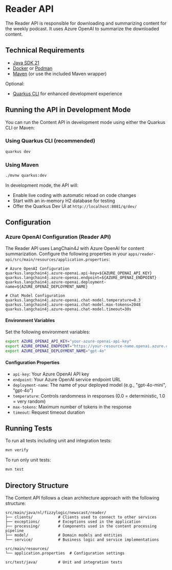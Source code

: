 # Reader API

The Reader API is responsible for downloading and summarizing content for the weekly
podcast. It uses Azure OpenAI to summarize the downloaded content.

## Technical Requirements

- [Java SDK 21](https://bell-sw.com/pages/downloads/#jdk-21-lts)
- [Docker](https://www.docker.com/products/docker-desktop/) or [Podman](https://podman.io/)
- [Maven](https://maven.apache.org/) (or use the included Maven wrapper)

Optional:

- [Quarkus CLI](https://quarkus.io/guides/cli-tooling) for enhanced development experience

## Running the API in Development Mode

You can run the Content API in development mode using either the Quarkus CLI or Maven:

### Using Quarkus CLI (recommended)

```bash
quarkus dev
```

### Using Maven

```bash
./mvnw quarkus:dev
```

In development mode, the API will:

- Enable live coding with automatic reload on code changes
- Start with an in-memory H2 database for testing
- Offer the Quarkus Dev UI at `http://localhost:8081/q/dev/`

## Configuration

### Azure OpenAI Configuration (Reader API)

The Reader API uses LangChain4J with Azure OpenAI for content summarization. Configure the following properties in your `apps/reader-api/src/main/resources/application.properties`:

```properties
# Azure OpenAI Configuration
quarkus.langchain4j.azure-openai.api-key=${AZURE_OPENAI_API_KEY}
quarkus.langchain4j.azure-openai.endpoint=${AZURE_OPENAI_ENDPOINT}
quarkus.langchain4j.azure-openai.deployment-name=${AZURE_OPENAI_DEPLOYMENT_NAME}

# Chat Model Configuration
quarkus.langchain4j.azure-openai.chat-model.temperature=0.3
quarkus.langchain4j.azure-openai.chat-model.max-tokens=2048
quarkus.langchain4j.azure-openai.chat-model.timeout=30s
```

#### Environment Variables

Set the following environment variables:

```bash
export AZURE_OPENAI_API_KEY="your-azure-openai-api-key"
export AZURE_OPENAI_ENDPOINT="https://your-resource-name.openai.azure.com/"
export AZURE_OPENAI_DEPLOYMENT_NAME="gpt-4o"
```

#### Configuration Properties

- `api-key`: Your Azure OpenAI API key
- `endpoint`: Your Azure OpenAI service endpoint URL
- `deployment-name`: The name of your deployed model (e.g., "gpt-4o-mini", "gpt-4o")
- `temperature`: Controls randomness in responses (0.0 = deterministic, 1.0 = very random)
- `max-tokens`: Maximum number of tokens in the response
- `timeout`: Request timeout duration

## Running Tests

To run all tests including unit and integration tests:

```bash
mvn verify
```

To run only unit tests:

```bash
mvn test
```

## Directory Structure

The Content API follows a clean architecture approach with the following structure:

```
src/main/java/nl/fizzylogic/newscast/reader/
├── clients/           # Clients used to connect to other services
├── exceptions/        # Exceptions used in the application
├── processing/        # Components used in the content processing pipeline
├── model/             # Domain models and entities
└── service/           # Business logic and service implementations

src/main/resources/
└── application.properties  # Configuration settings

src/test/java/         # Unit and integration tests
```
